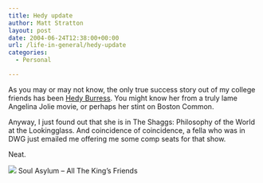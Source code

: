 ```yaml
---
title: Hedy update
author: Matt Stratton
layout: post
date: 2004-06-24T12:38:00+00:00
url: /life-in-general/hedy-update
categories:
  - Personal

---
```

As you may or may not know, the only true success story out of my college friends has been <a href="https://www.imdb.com/name/nm0123102/" target="_blank">Hedy Burress</a>. You might know her from a truly lame Angelina Jolie movie, or perhaps her stint on Boston Common.

Anyway, I just found out that she is in The Shaggs: Philosophy of the World at the Lookingglass. And coincidence of coincidence, a fella who was in DWG just emailed me offering me some comp seats for that show.

Neat.

[![][1]][2] Soul Asylum &#8211; All The King&#8217;s Friends</span>

 [1]: https://ax.phobos.apple.com.edgesuite.net/images/iTunes.gif
 [2]: https://www.itunes.com
